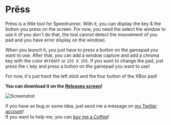 # Prëss

Prëss is a little tool for Speedrunner. With it, you can display the key & the button you press on the screen. For now, you need the select the window to use it (if you don't do that, the tool cannot detect the mouvement of you pad and you have error display on the window).

When you launch it, you just have to press a button on the gamepad you want to use. After that, you can add a window capture and add a chroma key with the color `#FF00FF` or `255 0 255`. If you want to change the pad, just press the `C` key and press a button on the gamepad you want to use!

For now, it's just track the left stick and the four button of the XBox pad!

**You can download it on the [Releases screen](https://github.com/Bigaston/press/releases)!**

![Screenshot](https://github.com/Bigaston/press/blob/master/pictures/pr%C3%ABss-screen.png)

If you have so bug or some idea, just send me a message on [my Twitter account](https://twitter.com/Bigaston)!  
If you want to help me, you can [buy me a Coffee](https://ko-fi.com/bigaston)!
